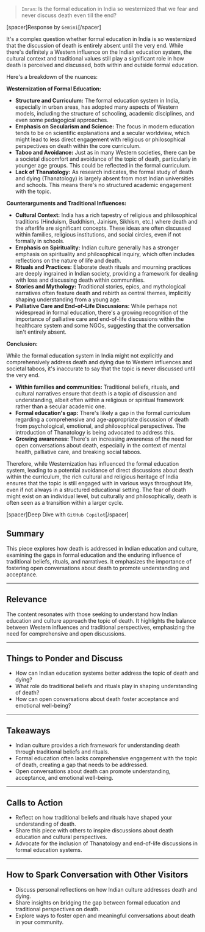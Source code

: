 <!--engage: SITE //engage-->
<!--//meta
Custom Title: Indian Education on Death
Enhances: [9--indian-education-on-death.md]
About: A reflective exploration of how death is addressed in Indian education and culture, highlighting the gaps in formal education and the enduring influence of traditional beliefs, rituals, and narratives. It emphasizes the need for open conversations about death to foster understanding and acceptance.
Description: A discussion on the role of Indian education and culture in addressing death, exploring the balance between Western influences and traditional perspectives.
Primary Keyword: death education
Related Keywords: Indian culture, rituals, spirituality, Thanatology, end-of-life discussions
Long-Tail Keywords: addressing death in Indian education and culture, bridging the gap in death education through traditional beliefs, fostering open conversations about death and dying
Date: May 10, 2025
Author: `GitHub Copilot`
//meta-->

> `Imran`: Is the formal education in India so westernized that we fear and never discuss death even till the end?

[spacer]Response by `Gemini`[/spacer]

It's a complex question whether formal education in India is so westernized that the discussion of death is entirely absent until the very end. While there's definitely a Western influence on the Indian education system, the cultural context and traditional values still play a significant role in how death is perceived and discussed, both within and outside formal education.

Here's a breakdown of the nuances:

**Westernization of Formal Education:**

* **Structure and Curriculum:** The formal education system in India, especially in urban areas, has adopted many aspects of Western models, including the structure of schooling, academic disciplines, and even some pedagogical approaches.
* **Emphasis on Secularism and Science:** The focus in modern education tends to be on scientific explanations and a secular worldview, which might lead to less direct engagement with religious or philosophical perspectives on death within the core curriculum.
* **Taboo and Avoidance:** Just as in many Western societies, there can be a societal discomfort and avoidance of the topic of death, particularly in younger age groups. This could be reflected in the formal curriculum.
* **Lack of Thanatology:** As research indicates, the formal study of death and dying (Thanatology) is largely absent from most Indian universities and schools. This means there's no structured academic engagement with the topic.

**Counterarguments and Traditional Influences:**

* **Cultural Context:** India has a rich tapestry of religious and philosophical traditions (Hinduism, Buddhism, Jainism, Sikhism, etc.) where death and the afterlife are significant concepts. These ideas are often discussed within families, religious institutions, and social circles, even if not formally in schools.
* **Emphasis on Spirituality:** Indian culture generally has a stronger emphasis on spirituality and philosophical inquiry, which often includes reflections on the nature of life and death.
* **Rituals and Practices:** Elaborate death rituals and mourning practices are deeply ingrained in Indian society, providing a framework for dealing with loss and discussing death within communities.
* **Stories and Mythology:** Traditional stories, epics, and mythological narratives often feature death and rebirth as central themes, implicitly shaping understanding from a young age.
* **Palliative Care and End-of-Life Discussions:** While perhaps not widespread in formal education, there's a growing recognition of the importance of palliative care and end-of-life discussions within the healthcare system and some NGOs, suggesting that the conversation isn't entirely absent.

**Conclusion:**

While the formal education system in India might not explicitly and comprehensively address death and dying due to Western influences and societal taboos, it's inaccurate to say that the topic is never discussed until the very end.

* **Within families and communities:** Traditional beliefs, rituals, and cultural narratives ensure that death is a topic of discussion and understanding, albeit often within a religious or spiritual framework rather than a secular academic one.
* **Formal education's gap:** There's likely a gap in the formal curriculum regarding a comprehensive and age-appropriate discussion of death from psychological, emotional, and philosophical perspectives. The introduction of Thanatology is being advocated to address this.
* **Growing awareness:** There's an increasing awareness of the need for open conversations about death, especially in the context of mental health, palliative care, and breaking social taboos.

Therefore, while Westernization has influenced the formal education system, leading to a potential avoidance of direct discussions about death within the curriculum, the rich cultural and religious heritage of India ensures that the topic is still engaged with in various ways throughout life, even if not always in a structured educational setting. The fear of death might exist on an individual level, but culturally and philosophically, death is often seen as a transition within a larger cycle.

[spacer]Deep Dive with `GitHub Copilot`[/spacer]

<!--start-engage-->

## Summary

This piece explores how death is addressed in Indian education and culture, examining the gaps in formal education and the enduring influence of traditional beliefs, rituals, and narratives. It emphasizes the importance of fostering open conversations about death to promote understanding and acceptance.

---

## Relevance

The content resonates with those seeking to understand how Indian education and culture approach the topic of death. It highlights the balance between Western influences and traditional perspectives, emphasizing the need for comprehensive and open discussions.

---

## Things to Ponder and Discuss

- How can Indian education systems better address the topic of death and dying?
- What role do traditional beliefs and rituals play in shaping understanding of death?
- How can open conversations about death foster acceptance and emotional well-being?

---

## Takeaways

- Indian culture provides a rich framework for understanding death through traditional beliefs and rituals.
- Formal education often lacks comprehensive engagement with the topic of death, creating a gap that needs to be addressed.
- Open conversations about death can promote understanding, acceptance, and emotional well-being.

---

## Calls to Action

- Reflect on how traditional beliefs and rituals have shaped your understanding of death.
- Share this piece with others to inspire discussions about death education and cultural perspectives.
- Advocate for the inclusion of Thanatology and end-of-life discussions in formal education systems.

---

## How to Spark Conversation with Other Visitors

- Discuss personal reflections on how Indian culture addresses death and dying.
- Share insights on bridging the gap between formal education and traditional perspectives on death.
- Explore ways to foster open and meaningful conversations about death in your community.